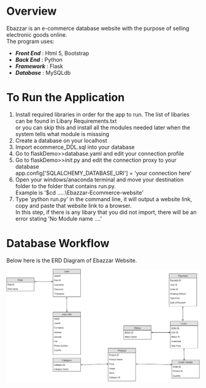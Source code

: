 # Overview
Ebazzar is an e-commerce database website with the purpose of selling electronic goods online.<br/>
The program uses:<br/>
* ***Front End*** : Html 5, Bootstrap<br/>
* ***Back End***  : Python<br/>
* ***Framework*** : Flask<br/>
* ***Database***  : MySQLdb<br/>

# To Run the Application
1. Install required libraries in order for the app to run. The list of libaries can be found in Libary Requirements.txt<br/>
   or you can skip this and install all the modules needed later when the system tells what module is misssing
2. Create a database on your localhost
3. Import ecommerce_DDL.sql into your database
4. Go to flaskDemo>>database.yaml and edit your connection profile
5. Go to flaskDemo>>_init_.py and edit the connection proxy to your database <br/>
   app.config['SQLALCHEMY_DATABASE_URI'] = 'your connection here'<br/>
6. Open your windows/anaconda terminal and move your destination folder to the folder that contains run.py.<br/>
   Example is '$cd .....\Ebazzar-Ecommerce-website'
7. Type 'python run.py' in the command line, it will output a website link, copy and paste that website link to a browser. <br/>
   In this step, if there is any libary that you did not import, there will be an error stating 'No Module name ....'

# Database Workflow
Below here is the ERD Diagram of Ebazzar Website.
<p align="center">
  <img src="https://github.com/AlbertSugi/Pictures/blob/master/Untitled%20Diagram%20(2).jpg"><br/>
</p><br/>

